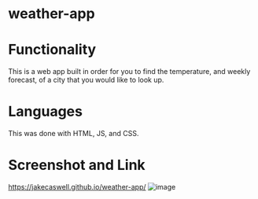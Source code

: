 # weather-app

# Functionality
This is a web app built in order for you to find the temperature, and weekly forecast, of a city that you would like to look up.

# Languages
This was done with HTML, JS, and CSS.

# Screenshot and Link
https://jakecaswell.github.io/weather-app/
![image](https://user-images.githubusercontent.com/88010158/135951434-385c6a5a-1461-405f-a9c1-037982aca0ff.png)
